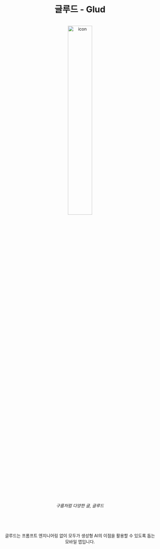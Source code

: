 <div align="center">

# 글루드 - Glud

</br>

<img src="https://i.ibb.co/CzMkbSf/icon.png" alt="icon" border="0" width="40%">

<p align="center"><em>구름처럼 다양한 글, 글루드</em></p>
</br>
</br>
</br>
<p align="center">글루드는 프롬프트 엔지니어링 없이 모두가 생성형 AI의 이점을 활용할 수 있도록 돕는 모바일 앱입니다.</p>

</div>
